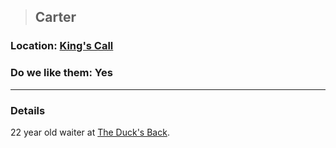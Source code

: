 >## Carter 

### Location: [King's Call](Notes/Locations/King's%20Call.md)

### Do we like them: Yes

***

### Details

22 year old waiter at [The Duck's Back](../../Locations/King's%20Call.md####The%20Duck's%20Back).